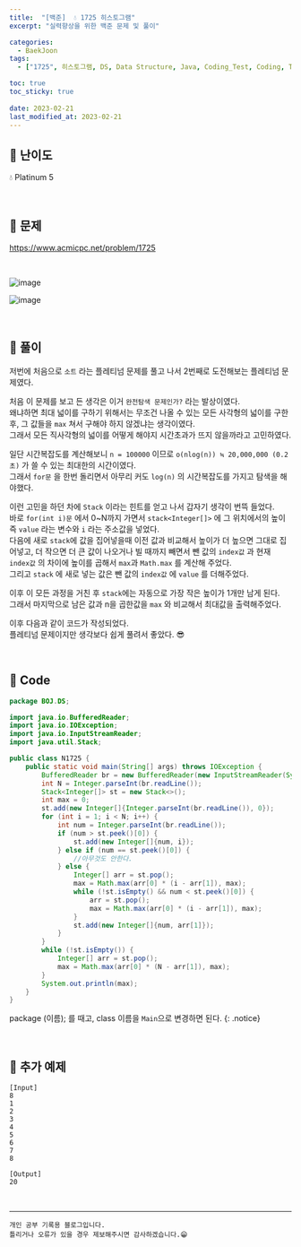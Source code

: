 ```yaml
---
title:  "[백준]  💧 1725 히스토그램"
excerpt: "실력향상을 위한 백준 문제 및 풀이"

categories:
  - BaekJoon
tags:
  - ["1725", 히스토그램, DS, Data Structure, Java, Coding_Test, Coding, Test, baekJoon, 백준]

toc: true
toc_sticky: true
 
date: 2023-02-21
last_modified_at: 2023-02-21
---
```


## 📌 난이도

  💧 Platinum 5

<br>

## 📌 문제

<https://www.acmicpc.net/problem/1725>

<br>

![image](https://user-images.githubusercontent.com/37824506/220288951-ce204098-1c2f-4998-9918-c6e042fad861.png)

![image](https://user-images.githubusercontent.com/37824506/220289113-1f10e9e8-d88a-4b8d-88a0-b7e3014e2ca8.png)


<br>

## 📌 풀이  

저번에 처음으로 `소트` 라는 플레티넘 문제를 풀고 나서 2번째로 도전해보는 플레티넘 문제였다.  

처음 이 문제를 보고 든 생각은 이거 `완전탐색 문제인가?` 라는 발상이였다.  
왜냐하면 최대 넓이를 구하기 위해서는 무조건 나올 수 있는 모든 사각형의 넓이를 구한후, 그 값들을 `max` 쳐서 구해야 하지 않겠냐는 생각이였다.  
그래서 모든 직사각형의 넓이를 어떻게 해야지 시간초과가 뜨지 않을까라고 고민하였다.  

일단 시간복잡도를 계산해보니 `n = 100000` 이므로 `o(nlog(n)) ≒ 20,000,000 (0.2초)` 가 쓸 수 있는 최대한의 시간이였다.  
그래서 `for문` 을 한번 돌리면서 아무리 커도 `log(n)` 의 시간복잡도를 가지고 탐색을 해야했다.  

이런 고민을 하던 차에 `Stack` 이라는 힌트를 얻고 나서 갑자기 생각이 번뜩 들었다.  
바로 `for(int i)문` 에서 0~N까지 가면서 `stack<Integer[]>` 에 그 위치에서의 높이 즉 `value` 라는 변수와 `i` 라는 주소값을 넣었다.  
다음에 새로 `stack`에 값을 집어넣을때 이전 값과 비교해서 높이가 더 높으면 그대로 집어넣고, 더 작으면 더 큰 값이 나오거나 빌 때까지 빼면서 뺀 값의 `index값` 과 현재 `index값` 의 차이에 높이를 곱해서 `max`과 `Math.max` 를 계산해 주었다.  
그리고 `stack` 에 새로 넣는 값은 뺀 값의 `index값` 에 `value` 를 더해주었다.  

이후 이 모든 과정을 거친 후 `stack`에는 자동으로 가장 작은 높이가 1개만 남게 된다.  
그래서 마지막으로 남은 값과 n을 곱한값을 `max` 와 비교해서 최대값을 출력해주었다.  

이후 다음과 같이 코드가 작성되었다.  
플레티넘 문제이지만 생각보다 쉽게 풀려서 좋았다. 😎 


<br>

## 📌 Code

```java
package BOJ.DS;

import java.io.BufferedReader;
import java.io.IOException;
import java.io.InputStreamReader;
import java.util.Stack;

public class N1725 {
    public static void main(String[] args) throws IOException {
        BufferedReader br = new BufferedReader(new InputStreamReader(System.in));
        int N = Integer.parseInt(br.readLine());
        Stack<Integer[]> st = new Stack<>();
        int max = 0;
        st.add(new Integer[]{Integer.parseInt(br.readLine()), 0});
        for (int i = 1; i < N; i++) {
            int num = Integer.parseInt(br.readLine());
            if (num > st.peek()[0]) {
                st.add(new Integer[]{num, i});
            } else if (num == st.peek()[0]) {
                //아무것도 안한다.
            } else {
                Integer[] arr = st.pop();
                max = Math.max(arr[0] * (i - arr[1]), max);
                while (!st.isEmpty() && num < st.peek()[0]) {
                    arr = st.pop();
                    max = Math.max(arr[0] * (i - arr[1]), max);
                }
                st.add(new Integer[]{num, arr[1]});
            }
        }
        while (!st.isEmpty()) {
            Integer[] arr = st.pop();
            max = Math.max(arr[0] * (N - arr[1]), max);
        }
        System.out.println(max);
    }
}
```

package (이름); 를 때고, class 이름을 `Main`으로 변경하면 된다.
{: .notice} 

<br>

## 📌 추가 예제

```
[Input]
8
1
2
3
4
5
6
7
8

[Output]
20
```  

<br>


***
    개인 공부 기록용 블로그입니다.
    틀리거나 오류가 있을 경우 제보해주시면 감사하겠습니다.😁